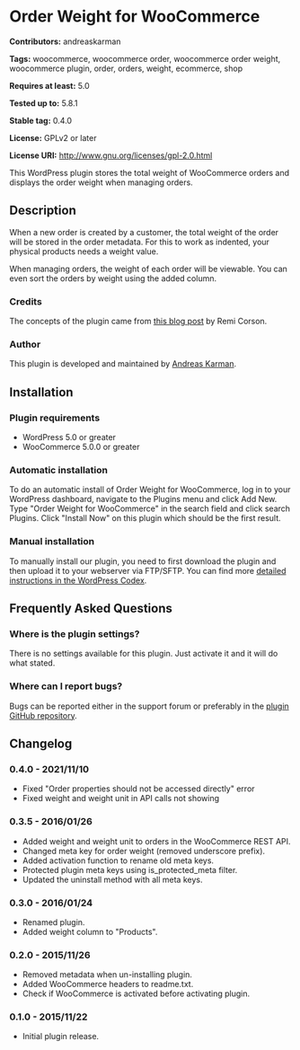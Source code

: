 # Order Weight for WooCommerce #
**Contributors:** andreaskarman

**Tags:** woocommerce, woocommerce order, woocommerce order weight, woocommerce plugin, order, orders, weight, ecommerce, shop

**Requires at least:** 5.0

**Tested up to:** 5.8.1

**Stable tag:** 0.4.0

**License:** GPLv2 or later

**License URI:** http://www.gnu.org/licenses/gpl-2.0.html


This WordPress plugin stores the total weight of WooCommerce orders and displays the order weight when managing orders.

## Description ##
When a new order is created by a customer, the total weight of the order will be stored in the order metadata. For this to work as indented, your physical products needs a weight value.

When managing orders, the weight of each order will be viewable. You can even sort the orders by weight using the added column.

### Credits ###
The concepts of the plugin came from [this blog post](http://www.remicorson.com/store-and-display-woocommerce-order-total-weight/) by Remi Corson.

### Author ###
This plugin is developed and maintained by [Andreas Karman](http://andreaskarman.se).

## Installation ##
### Plugin requirements ###

* WordPress 5.0 or greater
* WooCommerce 5.0.0 or greater

### Automatic installation ###

To do an automatic install of Order Weight for WooCommerce, log in to your WordPress dashboard, navigate to the Plugins menu and click Add New. Type "Order Weight for WooCommerce" in the search field and click search Plugins. Click "Install Now" on this plugin which should be the first result.

### Manual installation ###

To manually install our plugin, you need to first download the plugin and then upload it to your webserver via FTP/SFTP. You can find more [detailed instructions in the WordPress Codex](https://codex.wordpress.org/Managing_Plugins#Manual_Plugin_Installation).

## Frequently Asked Questions ##
### Where is the plugin settings? ###

There is no settings available for this plugin. Just activate it and it will do what stated.

### Where can I report bugs? ###

Bugs can be reported either in the support forum or preferably in the [plugin GitHub repository](https://github.com/andreaskarman/order-weight-woocommerce).


## Changelog ##

### 0.4.0 - 2021/11/10 ###
* Fixed "Order properties should not be accessed directly" error
* Fixed weight and weight unit in API calls not showing
### 0.3.5 - 2016/01/26 ###
* Added weight and weight unit to orders in the WooCommerce REST API.
* Changed meta key for order weight (removed underscore prefix).
* Added activation function to rename old meta keys.
* Protected plugin meta keys using is_protected_meta filter.
* Updated the uninstall method with all meta keys.

### 0.3.0 - 2016/01/24 ###
* Renamed plugin.
* Added weight column to "Products".

### 0.2.0 - 2015/11/26 ###
* Removed metadata when un-installing plugin.
* Added WooCommerce headers to readme.txt.
* Check if WooCommerce is activated before activating plugin.

### 0.1.0 - 2015/11/22 ###
* Initial plugin release.
